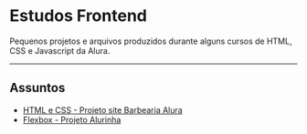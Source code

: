 # Estudos Frontend
Pequenos projetos e arquivos produzidos durante alguns cursos de HTML, CSS e Javascript da Alura.

---

## Assuntos

<ul>
  <li>
    <a href="https://github.com/IsabelaMarques07/estudos-frontend-alura/tree/main/basico-html-css">HTML e CSS - Projeto site Barbearia Alura<a/>
  </li>
  <li>
    <a href="https://github.com/IsabelaMarques07/estudos-frontend-alura/tree/main/flexbox">Flexbox - Projeto Alurinha<a/>
  </li>
 </ul>

